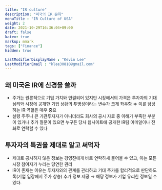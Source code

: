 ```yaml
---
title: "IR culture"
description: "미국의 IR 문화"
menuTitle : "IR Culture of USA"
weight: 2
date: 2021-10-29T16:36:04+09:00
draft: false
katex: true
markup: mmark
tags: ["Finance"]
hidden: true

LastModifierDisplayName : "Kevin Lee"
LastModifierEmail : "klee30810@gmail.com"
---
```


## 왜 미국은 IR에 신경을 쓸까

- 주가는 원론적으로 기업 가치와 연결되어 있지만 시장에서의 가격은 투자자의 기대심리와 시장에 공개한 기업 상황의 투명성이라는 변수가 크게 좌우함 ⇒ 이를 담당하는 IR 역할은 매우 중요
- 설령 주주나 큰 기관투자자가 아니더라도 회사의 공시 자료 중 이해가 부족한 부분이 있거나 추가 질문이 있으면 누구든 당사 웹사이트에 공개한 IR팀 이메일이나 전화로 연락할 수 있다



## 투자자의 특권을 제대로 알고 써먹자

- 제대로 공시하지 않은 정보는 경영진에게 바로 연락하새 물어볼 수 있고, 이는 모든 시장 참여자가 누리는 당연한 권리
- IR이 존재는 이유는 투자자와의 관계를 관리하고 기대 주가를 합리적으로 판단하도록(기업 입장에서 주가 상승) 추가 정보 제공 ⇒ 해당 정보가 기업 유리한 정보일 수 있다.
